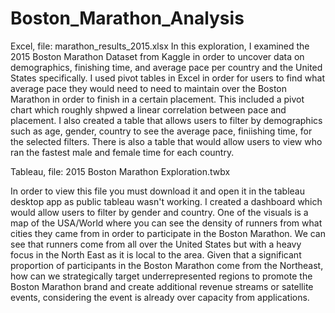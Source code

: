 # Boston_Marathon_Analysis
Excel, file: marathon_results_2015.xlsx
In this exploration, I examined the 2015 Boston Marathon Dataset from Kaggle in order to uncover data on demographics, finishing time, and average pace per country and the United States specifically. I used pivot tables in Excel in order for users to find what average pace they would need to need to maintain over the Boston Marathon in order to finish in a certain placement. This included a pivot chart which roughly shpwed  a linear correlation between pace and placement.  I also created a table that allows users to filter by demographics such as age, gender, country to see the average pace, finiishing time, for the selected filters. There is also a table that would allow users to view who ran the fastest male and female time for each country. 

Tableau, file: 2015 Boston Marathon Exploration.twbx 

In order to view this file you must download it and open it in the tableau desktop app as public tableau wasn't working. I created a dashboard which would allow users to filter by gender and country. One of the visuals is a map of the USA/World where you can see the density of runners from what cities they came from in order to participate in the Boston Marathon. We can see that runners come from all over the United States but with a heavy focus in the North East as it is local to the area. Given that a significant proportion of participants in the Boston Marathon come from the Northeast, how can we strategically target underrepresented regions to promote the Boston Marathon brand and create additional revenue streams or satellite events, considering the event is already over capacity from applications. 
